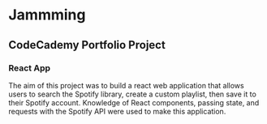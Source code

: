 # Jammming 
## CodeCademy Portfolio Project
### React App 

The aim of this project was to build a react web application that allows users to search the Spotify library, create a custom playlist, then save it to their Spotify account.
Knowledge of React components, passing state, and requests with the Spotify API were used to make this application.